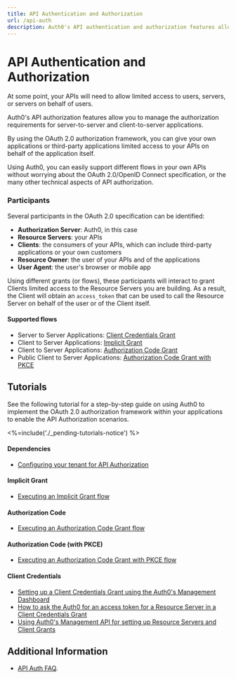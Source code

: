 ```yaml
---
title: API Authentication and Authorization
url: /api-auth
description: Auth0's API authentication and authorization features allow you to manage the authorization requirements for various scenarios, including user consent, and server-to-server applications.
---
```


# API Authentication and Authorization

At some point, your APIs will need to allow limited access to users, servers, or servers on behalf of users.

Auth0's API authorization features allow you to manage the authorization requirements for server-to-server and client-to-server applications.

By using the OAuth 2.0 authorization framework, you can give your own applications or third-party applications limited access to your APIs on behalf of the application itself.

Using Auth0, you can easily support different flows in your own APIs without worrying about the OAuth 2.0/OpenID Connect specification, or the many other technical aspects of API authorization.

### Participants

Several participants in the OAuth 2.0 specification can be identified:

 - **Authorization Server**: Auth0, in this case
 - **Resource Servers**: your APIs
 - **Clients**: the consumers of your APIs, which can include third-party applications or your own customers
 - **Resource Owner**: the user of your APIs and of the applications
 - **User Agent**: the user's browser or mobile app

Using different grants (or flows), these participants will interact to grant Clients limited access to the Resource Servers you are building. As a result, the Client will obtain an `access_token` that can be used to call the Resource Server on behalf of the user or of the Client itself.

#### Supported flows

 - Server to Server Applications: [Client Credentials Grant](/api-auth/grant/client-credentials)
 - Client to Server Applications: [Implicit Grant](/api-auth/grant/implicit)
 - Client to Server Applications: [Authorization Code Grant](/api-auth/grant/authorization-code)
 - Public Client to Server Applications: [Authorization Code Grant with PKCE](/api-auth/grant/authorization-code-pkce)

## Tutorials

See the following tutorial for a step-by-step guide on using Auth0 to implement the OAuth 2.0 authorization framework within your applications to enable the API Authorization scenarios.

<%=include('./_pending-tutorials-notice') %>

#### Dependencies

 - [Configuring your tenant for API Authorization](/api-auth/tutorials/configuring-tenant-for-api-auth)

#### Implicit Grant

- [Executing an Implicit Grant flow](/api-auth/tutorials/implicit-grant)

#### Authorization Code

- [Executing an Authorization Code Grant flow](/api-auth/tutorials/authorization-code-grant)

#### Authorization Code (with PKCE)

- [Executing an Authorization Code Grant with PKCE flow](/api-auth/tutorials/authorization-code-grant-pkce)

#### Client Credentials

 - [Setting up a Client Credentials Grant using the Auth0's Management Dashboard](/api-auth/config/using-the-auth0-dashboard)
 - [How to ask the Auth0 for an access token for a Resource Server in a Client Credentials Grant](/api-auth/config/asking-for-access-tokens)
 - [Using Auth0's Management API for setting up Resource Servers and Client Grants](/api-auth/config/using-the-management-api)

## Additional Information

- [API Auth FAQ](/api-auth/faq).
